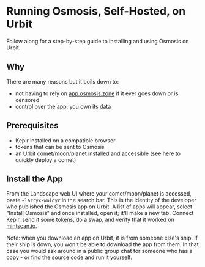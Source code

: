 # Running Osmosis, Self-Hosted, on Urbit

Follow along for a step-by-step guide to installing and using Osmosis on Urbit.

## Why

There are many reasons but it boils down to:

- not having to rely on [app.osmosis.zone](https://app.osmosis.zone) if it ever goes down or is censored
- control over the app; you own its data

## Prerequisites

- Keplr installed on a compatible browser
- tokens that can be sent to Osmosis
- an Urbit comet/moon/planet installed and accessible (see [here](comets-on-DO.md) to quickly deploy a comet)

## Install the App

From the Landscape web UI where your comet/moon/planet is accessed, paste `~larryx-woldyr` in the search bar. This is the identity of the developer who published the Osmosis app on Urbit. A list of apps will appear, select "Install Osmosis" and once installed, open it; it'll make a new tab. Connect Keplr, send it some tokens, do a swap, and verify that it worked on [mintscan.io](https://mintscan.io).

Note: when you download an app on Urbit, it is from someone else's ship. If their ship is down, you won't be able to download the app from them. In that case you would ask around in a public group chat for someone who has a copy - or find the source code and run it yourself.

